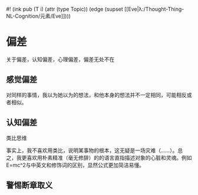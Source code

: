 #! (ink pub (T i) (attr (type Topic)) (edge (supset [[Eve|λ:/Thought-Thing-NL-Cognition/元素/Eve]])))


# 偏差

关于偏差，认知偏差，心理偏差，偏差无处不在


## 感觉偏差


对同样的事情，我以为她以为的想法，和他本身的想法并不一定相同，可能相反或者相似。




## 认知偏差
类比思维

事实上，我不喜欢用类比，说明某事物的根本，这无疑是一场灾难（……）。总之，我更喜欢用朴素精准（毫无修辞）的的语言直指描述对象的心脏和灵魂。例如E=mc^2与中英文和修饰词的区别，显然公式更加简洁易懂。


## 警惕断章取义
